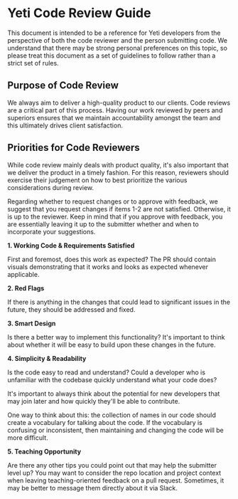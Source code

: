 # Yeti Code Review Guide

This document is intended to be a reference for Yeti developers from the perspective of both the code reviewer and the person submitting code. We understand that there may be strong personal preferences on this topic, so please treat this document as a set of guidelines to follow rather than a strict set of rules.

## Purpose of Code Review

We always aim to deliver a high-quality product to our clients. Code reviews are a critical part of this process. Having our work reviewed by peers and superiors ensures that we maintain accountability amongst the team and this ultimately drives client satisfaction.

## Priorities for Code Reviewers

While code review mainly deals with product quality, it's also important that we deliver the product in a timely fashion. For this reason, reviewers should exercise their judgement on how to best prioritize the various considerations during review.

Regarding whether to request changes or to approve with feedback, we suggest that you request changes if items 1-2 are not satisfied. Otherwise, it is up to the reviewer. Keep in mind that if you approve with feedback, you are essentially leaving it up to the submitter whether and when to incorporate your suggestions.

**1. Working Code & Requirements Satisfied**

First and foremost, does this work as expected? The PR should contain visuals demonstrating that it works and looks as expected whenever applicable.

**2. Red Flags**

If there is anything in the changes that could lead to significant issues in the future, they should be addressed and fixed.

**3. Smart Design**

Is there a better way to implement this functionality? It's important to think about whether it will be easy to build upon these changes in the future.

**4. Simplicity & Readability**

Is the code easy to read and understand? Could a developer who is unfamiliar with the codebase quickly understand what your code does?   

It's important to always think about the potential for new developers that may join later and how quickly they'll be able to contribute.  

One way to think about this: the collection of names in our code should create a vocabulary for talking about the code. If the vocabulary is confusing or inconsistent, then maintaining and changing the code will be more difficult.  

**5. Teaching Opportunity**

Are there any other tips you could point out that may help the submitter level up? You may want to consider the repo location and project context when leaving teaching-oriented feedback on a pull request. Sometimes, it may be better to message them directly about it via Slack.
